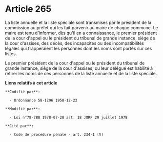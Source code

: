 # Article 265

La liste annuelle et la liste spéciale sont transmises par le président de la commission au préfet qui les fait parvenir au
maire de chaque commune. Le maire est tenu d'informer, dès qu'il en a connaissance, le premier président de la cour d'appel
ou le président du tribunal de grande instance, siège de la cour d'assises, des décès, des incapacités ou des
incompatibilités légales qui frapperaient les personnes dont les noms sont portés sur ces listes.

Le premier président de la cour d'appel ou le président du tribunal de grande instance, siège de la cour d'assises, ou leur
délégué est habilité à retirer les noms de ces personnes de la liste annuelle et de la liste spéciale.

**Liens relatifs à cet article**

	**Codifié par**:

	  - Ordonnance 58-1296 1958-12-23

	**Modifié par**:

	  - Loi n°78-788 1978-07-28 art. 18 JORF 29 juillet 1978

	**Cité par**:

	  - Code de procédure pénale - art. 234-1 (V)
